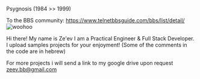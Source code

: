 Psygnosis (1984 >> 1999)


To the BBS community: https://www.telnetbbsguide.com/bbs/list/detail/  ![woohoo](https://user-images.githubusercontent.com/4492652/220128378-81305ff2-f0ea-44ab-b137-36ea05be3b0e.gif)


Hi there!
My name is Ze'ev
I am a Practical Engineer & Full Stack Developer.
I upload samples projects for your enjoyment!
(Some of the comments in the code are in hebrew)

For more projects i will send a link to my google drive upon request
zeev.bb@gmail.com
